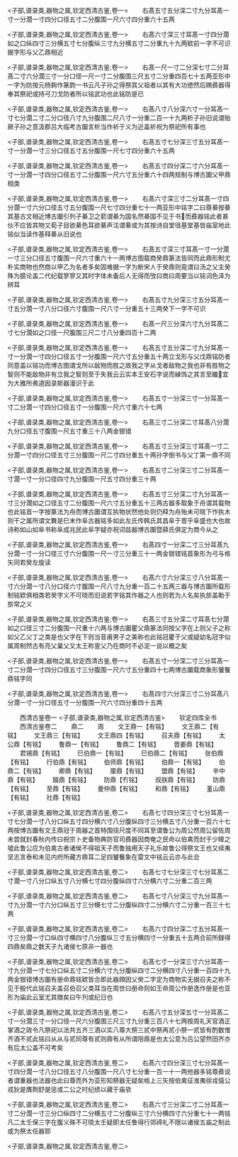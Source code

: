 <!-- { "loadSidebar": true } -->
<子部,谱录类,器物之属,钦定西清古鉴,卷一>
　　右髙五寸五分深二寸九分耳髙一寸一分濶一寸四分口径五寸二分腹围一尺六寸四分重六十五两

<子部,谱录类,器物之属,钦定西清古鉴,卷一>
　　右髙六寸深三寸耳髙一寸四分濶如之口纵四寸三分横五寸七分腹纵三寸九分横五寸二分重九十九两欵前一字不可识据字形与父乙鼎相近

<子部,谱录类,器物之属,钦定西清古鉴,卷一>
　　右髙一尺一寸二分深七寸二分耳髙二寸六分濶三寸一分口径一尺一寸二分腹围三尺五寸二分重四百七十五两亚形中一字为防按元杨銁作篆韵一书云凡子孙之得祭其父祖者以其有大功徳然后赐彞器得奉其祭祀或持弓刀戈防者所以铭武功也此铭防是已

<子部,谱录类,器物之属,钦定西清古鉴,卷一>
　　右髙八寸八分深六寸一分耳髙一寸七分濶二寸二分口径八寸九分腹围二尺八寸一分重二百一十九两析子孙旧说谓贻厥子孙之意汲郡吕大临考古圗言析当作祈于义为近盖祈祝为祭祀所有事也

<子部,谱录类,器物之属,钦定西清古鉴,卷一>
　　右髙五寸七分深三寸五分耳髙一寸一分濶一寸三分口径五寸五分腹围一尺七寸四分重六十五两

<子部,谱录类,器物之属,钦定西清古鉴,卷一>
　　右髙五寸四分深二寸六分耳髙一寸一分濶一寸四分口径五寸二分腹围一尺六寸五分重六十四两规制与博古圗父甲鼎相类

<子部,谱录类,器物之属,钦定西清古鉴,卷一>
　　右髙六寸深三寸二分耳髙一寸四分濶一寸六分口径五寸五分腹围一尺七寸四分重七十一两亚形中铭字二曰尊綦按綦其基古文相近博古圗引列子綦卫之箭谓綦为国名然綦国不见于书而彞器铭此者甚伙不应皆其物又荀子目欲綦色耳欲綦声注谓綦或为其按诗自堂徂基堂基皆庙室地此铭似当读作基释綦从旧说也

<子部,谱录类,器物之属,钦定西清古鉴,卷一>
　　右髙五寸深三寸耳髙一寸一分濶一寸三分口径五寸腹围一尺六寸重六十一两博古图载商癸鼎篆法皆同而此鼎形制尤朴实商物也然商以甲乙为名者多矣固难据一字为断宋人于癸鼎则竟谓曰汤之父主癸殊为臆论盖二代纪载寥寥又其时字体未备后人无得而攷曰商曰周要当以铭词色泽为辨耳

<子部,谱录类,器物之属,钦定西清古鉴,卷一>
　　右髙五寸九分深三寸五分耳髙一寸五分濶一寸八分口径六寸腹围一尺八寸一分重五十三两癸下一字不可识

<子部,谱录类,器物之属,钦定西清古鉴,卷一>
　　右髙一尺三分深六寸九分耳髙二寸七分濶如之口径一尺腹围三尺二寸八分重四百十二两

<子部,谱录类,器物之属,钦定西清古鉴,卷一>
　　右髙五寸五分深二寸九分耳髙一寸一分濶一寸四分口径五寸一分腹围一尺六寸五分重五十两立戈形与父戊鼎铭防者同意盖以铭功而博古图谓戈所以敌物而胜之故我之字从戈者敌物之我也非有胜物之智则不能敌物非有立我之智则至于失我云云实本王安石字说而縁饰之其言至纎宜为大雅所弗道因录斯器漫识于此

<子部,谱录类,器物之属,钦定西清古鉴,卷一>
　　右髙五寸一分深三寸一分耳髙一寸二分濶一寸四分口径五寸一分腹围一尺六寸重六十七两

<子部,谱录类,器物之属,钦定西清古鉴,卷一>
　　右髙三寸二分深二寸耳髙八分濶九分口径五寸腹围一尺五寸重三十八两金银错

<子部,谱录类,器物之属,钦定西清古鉴,卷一>
　　右髙五寸三分深三寸耳髙一寸二分濶一寸四分口径五寸三分腹围一尺二寸四分重五十两孙字倒书与父丁第一鼎不同

<子部,谱录类,器物之属,钦定西清古鉴,卷一>
　　右髙五寸二分深三寸二分耳髙一寸濶一寸一分口径四寸九分腹围一尺五寸四分重三十两

<子部,谱录类,器物之属,钦定西清古鉴,卷一>
　　右髙五寸三分深二寸九分耳髙一寸三分濶如之口径五寸二分腹围一尺六寸五分重五十三两古器多取象于舟谓其载物也此铭首一字按篆法为舟而博古圗谓互执物状然他处则仍释为舟殆未可晓下作执木则干之属所谓文舞是巳末作阜古器铭多如此左氏传韩氏其昌阜于晋乎阜盛也大也故诗称如山如阜书称阜成兆民此阜字疑亦祝词兹器博古圗暨薛氏俱定为商今从之

<子部,谱录类,器物之属,钦定西清古鉴,卷一>
　　右髙四寸一分深二寸三分耳髙九分濶一寸一分口径三寸六分腹围一尺一寸三分重三十一两金银错铭首象形为弓与格矢同若癸左旋读

<子部,谱录类,器物之属,钦定西清古鉴,卷一>
　　右髙六寸六分深三寸八分耳髙一寸六分濶一寸八分口径六寸腹围一尺八寸九分重一百二十五两三器与博古圗所载形制铭欵俱相类若癸字义不可晓而旧说若字铭其作器之人也则若为人名矣执旂盖勒于旂常之义

<子部,谱录类,器物之属,钦定西清古鉴,卷一>
　　右髙三寸五分深二寸耳髙七分濶如之口径三寸二分腹围一尺重十六两与博古圗瞿父鼎篆法同按父字在上则父子之称如父乙父丁之类是也父字在下则当音甫男子之美称也此铭冠瞿于父或疑幼名冠字似属周制然古有亮父巢父又太王称亶父乃在商时不必泥一说以概之矣

<子部,谱录类,器物之属,钦定西清古鉴,卷一>
　　右髙五寸一分深二寸三分耳髙一寸二分濶一寸四分口径五寸三分腹围一尺六寸五分重四十七两博古圗载商象形饕餮鼎铭字同

<子部,谱录类,器物之属,钦定西清古鉴,卷一>
　　右髙四寸六分深三寸二分耳髙八分濶一寸一分口径五寸一分腹围一尺六寸四分重四十五两

　　西清古鉴卷一
<子部,谱录类,器物之属,钦定西清古鉴>
　　钦定四库全书
　　西清古鉴卷二
　　鼎二
　　周
　　文王鼎一【有铭】
　　文王鼎二【有铭】
　　文王鼎三【有铭】
　　文王鼎四【有铭】
　　召夫鼎【有铭】
　　太公鼎【有铭】
　　鲁鼎一【有铭】
　　鲁鼎二【有铭】
　　晋姜鼎【有铭】
　　君锡鼎【有铭】
　　巳伯鼎一【有铭】
　　巳伯鼎二【有铭】
　　张伯鼎【有铭】
　　行伯鼎【有铭】
　　伯师鼎【有铭】
　　伯鼎一【有铭】
　　伯鼎二【有铭】
　　卿鼎【有铭】
　　厘鼎【有铭】
　　盟鼎【有铭】
　　辛中鼎【有铭】
　　醊鼎【有铭】
　　防鼎【冇铭】
　　叔朕鼎【有铭】
　　防鼎【有铭】
　　至鼎【有铭】
　　曼仲鼎【有铭】
　　和鼎【有铭】
　　堇山鼎【有铭】
　　社鼎【有铭】

<子部,谱录类,器物之属,钦定西清古鉴,卷二>
　　右髙七寸四分深三寸七分耳髙一寸七分濶一寸八分口纵五寸四分横六寸八分腹纵四寸三分横五寸八分重一百六十七两按博古圗有文王鼎冠于周器之首特围径尺度不同耳至谓鲁公为周公然周公留佐周未尝就封春秋内传曰祝宗卜史备物典防官司彞器因商奄之民命以伯禽而封于少皥之墟此鲁公应为伯禽古者诸侯不得祖天子而鲁独用天子礼乐故鲁公得祭文王也又续夷坚志言泰和未见内府所藏方鼎耳二足四饕餮象在雷文中铭云云亦与此合

<子部,谱录类,器物之属,钦定西清古鉴,卷二>
　　右髙七寸七分深三寸七分耳髙二寸濶一寸八分口纵五寸八分横七寸四分腹纵四寸六分横六寸二分重二百三两

<子部,谱录类,器物之属,钦定西清古鉴,卷二>
　　右髙七寸八分深三寸九分耳髙一寸九分濶一寸六分口纵五寸三分横七寸二分腹纵四寸二分横六寸二分重一百三十七两

<子部,谱录类,器物之属,钦定西清古鉴,卷二>
　　右髙六寸四分深二寸五分耳髙一寸三分濶一寸口纵四寸横四寸八分腹纵三寸五分横四寸一分重五十五两合前所録得四鼎矣鼎之数天子九诸侯七原非一器也

<子部,谱录类,器物之属,钦定西清古鉴,卷二>
　　右髙七寸一分深三寸六分耳髙一寸九分濶一寸七分口纵五寸二分横六寸九分腹纵四寸二分横四寸八分重一百四十九两金银错博古圗有册命鼎铭欵皆合即此器頋因父癸二字定为商物实无据召夫之称不见于殷代此铭召夫盖召伯召父类耳当在周世曰册命则如王命周公作册逸作册是也亚形为庙此云室尤其徴矣曰午刋或纪日也

<子部,谱录类,器物之属,钦定西清古鉴,卷二>
　　右髙八寸五分深五寸一分耳髙二寸一分濶三寸一分口径一尺六分腹围三尺三寸九分重三百八十七两按周礼天官酒正掌酒之政令凡祭祀以法共五齐三酒以实八尊大祭三贰中祭再贰小祭一贰皆有酌数惟齐酒不贰此铭曰从从与贰同尊有贰则鼎有从所谓陪鼎是也太公意为吕公望然田齐亦有后太公盖不可考矣

<子部,谱录类,器物之属,钦定西清古鉴,卷二>
　　右髙六寸四分深三寸七分耳髙一寸四分濶一寸八分口径五寸八分腹围一尺八寸七分重一百一十一两他器多铭尊彞说者谓重器也法器也此曰尊而外为亚形知祭器无疑矣格上三矢按伯禽征淮夷徐戎僖公戎狄是膺荆舒是惩或二公之时纪绩以藏于庙欤

<子部,谱录类,器物之属,钦定西清古鉴,卷二>
　　右髙六寸三分深二寸二分耳髙一寸二分濶一寸三分口纵四寸二分横五寸二分腹纵三寸六分横四寸六分重七十一两铭凡二太壬保三字在腹义殊不可晓太壬疑即太任鲁得行郊禘礼不限以诸侯五庙之制此或为祭太任器耶

<子部,谱录类,器物之属,钦定西清古鉴,卷二>

